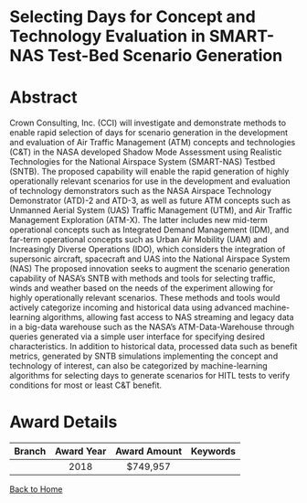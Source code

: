 
Selecting Days for Concept and Technology Evaluation in SMART-NAS Test-Bed Scenario Generation
==============================================================================================

# Abstract


Crown Consulting, Inc. (CCI) will investigate and demonstrate methods to enable rapid selection of days for scenario generation in the development and evaluation of Air Traffic Management (ATM) concepts and technologies (C&T) in the NASA developed Shadow Mode Assessment using Realistic Technologies for the National Airspace System (SMART-NAS) Testbed (SNTB). The proposed capability will enable the rapid generation of highly operationally relevant scenarios for use in the development and evaluation of technology demonstrators such as the NASA Airspace Technology Demonstrator (ATD)-2 and ATD-3, as well as future ATM concepts such as Unmanned Aerial System (UAS) Traffic Management (UTM), and Air Traffic Management Exploration (ATM-X). The latter includes new mid-term operational concepts such as Integrated Demand Management (IDM), and far-term operational concepts such as Urban Air Mobility (UAM) and Increasingly Diverse Operations (IDO), which considers the integration of supersonic aircraft, spacecraft and UAS into the National Airspace System (NAS) The proposed innovation seeks to augment the scenario generation capability of NASA’s SNTB with methods and tools for selecting traffic, winds and weather based on the needs of the experiment allowing for highly operationally relevant scenarios. These methods and tools would actively categorize incoming and historical data using advanced machine-learning algorithms, allowing fast access to NAS streaming and legacy data in a big-data warehouse such as the NASA’s ATM-Data-Warehouse through queries generated via a simple user interface for specifying desired characteristics. In addition to historical data, processed data such as benefit metrics, generated by SNTB simulations implementing the concept and technology of interest, can also be categorized by machine-learning algorithms for selecting days to generate scenarios for HITL tests to verify conditions for most or least C&T benefit.  

# Award Details

|Branch|Award Year|Award Amount|Keywords|
| :---: | :---: | :---: | :---: |
||2018|$749,957||
  
  


[Back to Home](https://github.com/chrischow/dod_sbir_awards#367)